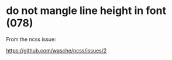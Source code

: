 # do not mangle line height in font (078)

From the ncss issue:

https://github.com/wasche/ncss/issues/2
